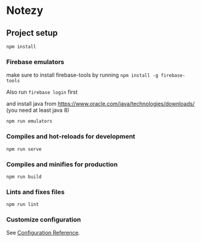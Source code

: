 # Notezy

## Project setup

```
npm install
```

### Firebase emulators

make sure to install firebase-tools by running ```npm install -g firebase-tools```

Also run ```firebase login``` first

and install java from https://www.oracle.com/java/technologies/downloads/
(you need at least java 8)
```
npm run emulators
```

### Compiles and hot-reloads for development

```
npm run serve
```

### Compiles and minifies for production

```
npm run build
```

### Lints and fixes files

```
npm run lint
```

### Customize configuration

See [Configuration Reference](https://cli.vuejs.org/config/).
